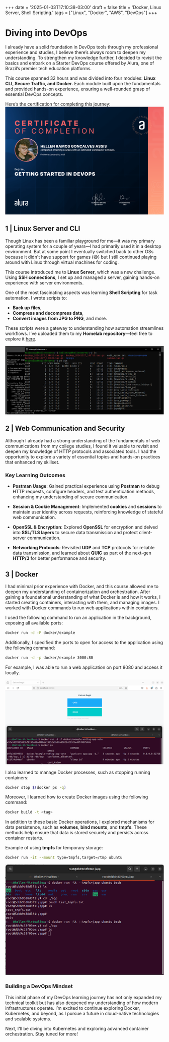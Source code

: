 +++
date = '2025-01-03T17:10:38-03:00'
draft = false
title = 'Docker, Linux Server, Shell Scripting.'
tags = ["Linux", "Docker", "AWS", "DevOps"]
+++

# Diving into DevOps

I already have a solid foundation in DevOps tools through my professional experience and studies, I believe there’s always room to deepen my understanding. To strengthen my knowledge further, I decided to revisit the basics and embark on a Starter DevOps course offered by Alura, one of Brazil’s premier tech education platforms.

This course spanned 32 hours and was divided into four modules: **Linux CLI, Secure Traffic, and Docker.** Each module built upon the fundamentals and provided hands-on experience, ensuring a well-rounded grasp of essential DevOps concepts.

Here’s the certification for completing this journey:  
![Certificate](/images/start-devops-certificate.png)

## 1 | Linux Server and CLI

Though Linux has been a familiar playground for me—it was my primary operating system for a couple of years—I had primarily used it in a desktop environment. But at some point I eventually switched back to other OSs because it didn't have support for games (😅) but I still continued playing around with Linux through virtual machines for coding.

This course introduced me to **Linux Server**, which was a new challenge. Using **SSH connections**, I set up and managed a server, gaining hands-on experience with server environments.  

One of the most fascinating aspects was learning **Shell Scripting** for task automation. I wrote scripts to:  
- **Back up files**,  
- **Compress and decompress data**,  
- **Convert images from JPG to PNG**, and more.  

These scripts were a gateway to understanding how automation streamlines workflows. I’ve uploaded them to my **Homelab repository**—feel free to explore it [here](https://github.com/hellenrga/homelab).

![Linux Server](/images/start-linux-server.png)

## 2 | Web Communication and Security

Although I already had a strong understanding of the fundamentals of web communications from my college studies, I found it valuable to revisit and deepen my knowledge of HTTP protocols and associated tools. I had the opportunity to explore a variety of essential topics and hands-on practices that enhanced my skillset.

### Key Learning Outcomes

- **Postman Usage**: Gained practical experience using **Postman** to debug HTTP requests, configure headers, and test authentication methods, enhancing my understanding of secure communication.

- **Session & Cookie Management**: Implemented **cookies** and **sessions** to maintain user identity across requests, reinforcing knowledge of stateful web communication.

- **OpenSSL & Encryption**: Explored **OpenSSL** for encryption and delved into **SSL/TLS layers** to secure data transmission and protect client-server communication.

- **Networking Protocols**: Revisited **UDP** and **TCP** protocols for reliable data transmission, and learned about **QUIC** as part of the next-gen **HTTP/3** for better performance and security.

## 3 | Docker

I had minimal prior experience with Docker, and this course allowed me to deepen my understanding of containerization and orchestration. After gaining a foundational understanding of what Docker is and how it works, I started creating containers, interacting with them, and managing images. I worked with Docker commands to run web applications within containers.

I used the following command to run an application in the background, exposing all available ports:

```bash
docker run -d -P docker/example
```

Additionally, I specified the ports to open for access to the application using the following command:

```bash
docker run -d -p docker/example 3000:80
```

For example, I was able to run a web application on port 8080 and access it locally.

![image](/images/localhost-site.png)

I also learned to manage Docker processes, such as stopping running containers:

```bash
docker stop $(docker ps -q)
```

Moreover, I learned how to create Docker images using the following command:

```bash
docker build -t <tag>
```

In addition to these basic Docker operations, I explored mechanisms for data persistence, such as **volumes**, **bind mounts**, and **tmpfs**. These methods help ensure that data is stored securely and persists across container restarts.

Example of using **tmpfs** for temporary storage:

```bash
docker run -it --mount type=tmpfs,target=/tmp ubuntu
```

![image](/images/using-tmpfs.png)

### Building a DevOps Mindset  

This initial phase of my DevOps learning journey has not only expanded my technical toolkit but has also deepened my understanding of how modern infrastructures operate. I’m excited to continue exploring Docker, Kubernetes, and beyond, as I pursue a future in cloud-native technologies and scalable systems.

Next, I'll be diving into Kubernetes and exploring advanced container orchestration. Stay tuned for more!